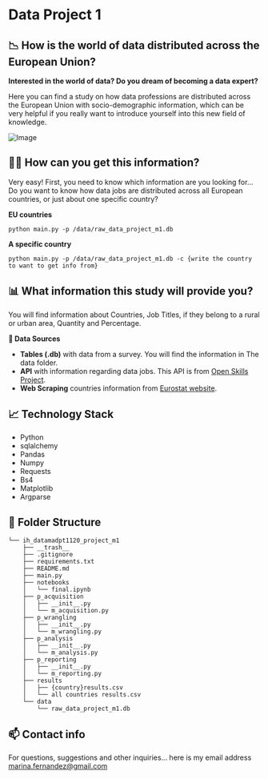# Data Project 1

## :chart_with_downwards_trend: How is the world of data distributed across the European Union?

**Interested in the world of data? Do you dream of becoming a data expert?**

Here you can find a study on how data professions are distributed across the European Union with socio-demographic information, which can be very helpful if you really want to introduce yourself into this new field of knowledge. 

![Image](https://www.masterbigdataonline.com/images/big_data_matrix.jpg)




## :woman_technologist: How can you get this information?

Very easy! First, you need to know which information are you looking for... Do you want to know how data jobs are distributed across all European countries, or just about one specific country?

**EU countries**
``` 
python main.py -p /data/raw_data_project_m1.db
```

**A specific country**
``` 
python main.py -p /data/raw_data_project_m1.db -c {write the country to want to get info from}
```

## :bar_chart: What information this study will provide you?

You will find information about Countries, Job Titles, if they belong to a rural or urban area, Quantity and Percentage. 

**:round_pushpin: Data Sources**

* **Tables (.db)** with data from a survey. You will find the information in The data folder.
* **API** with information regarding data jobs. This API is from [Open Skills Project](http://dataatwork.org/data/).
* **Web Scraping** countries information from [Eurostat website](https://ec.europa.eu/eurostat/statistics-explained/index.php/Glossary:Country_codes).


## :chart_with_upwards_trend: Technology Stack

* Python
* sqlalchemy
* Pandas
* Numpy
* Requests
* Bs4
* Matplotlib
* Argparse

## :open_file_folder: Folder Structure

``` 
└── ih_datamadpt1120_project_m1
    ├── __trash__
    ├── .gitignore
    ├── requirements.txt
    ├── README.md
    ├── main.py
    ├── notebooks
    │   └── final.ipynb
    ├── p_acquisition
    │   ├── __init__.py
    │   └── m_acquisition.py
    ├── p_wrangling
    │   ├── __init__.py
    │   └── m_wrangling.py
    ├── p_analysis
    │   ├── __init__.py
    │   └── m_analysis.py
    ├── p_reporting
    │   ├── __init__.py
    │   └── m_reporting.py
    ├── results
    │	├── {country}results.csv
    │	└── all countries results.csv
    └── data
        └── raw_data_project_m1.db

```

## :mailbox: Contact info

For questions, suggestions and other inquiries... here is my email address [marina.fernandez@gmail.com](m.fernandezban@gmail.com)





